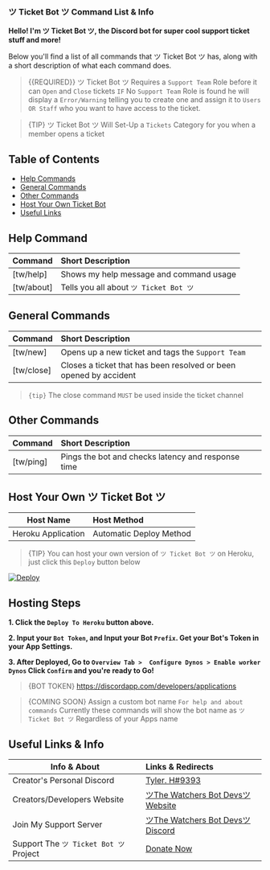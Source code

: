 ### ツ Ticket Bot ツ Command List & Info
**Hello! I'm ツ Ticket Bot ツ, the Discord bot for super cool support ticket stuff and more!** 

Below you'll find a list of all commands that ツ Ticket Bot ツ has, along with a short description of what each command does.

> {{REQUIRED}} ツ Ticket Bot ツ Requires a `Support Team` Role before it can `Open` and `Close` tickets `IF` No `Support Team` Role is found he will display a `Error/Warning` telling you to create one and assign it to `Users OR Staff` who you want to have access to the ticket.

> {TIP} ツ Ticket Bot ツ Will Set-Up a `Tickets` Category for you when a member opens a ticket

## Table of Contents

- [Help Commands](#help)
- [General Commands](#generalcommands)
- [Other Commands](#othercommands)
- [Host Your Own Ticket Bot](#hostyourown)
- [Useful Links](#usefullinks)


<a name="help"></a>
## Help Command

| Command           | Short Description      |
| ----------------- |:---------------------- |
| [tw/help]  | Shows my help message and command usage |
| [tw/about] | Tells you all about `ツ Ticket Bot ツ`  |


<a name="generalcommands"></a>
## General Commands

| Command | Short Description |
| ------- |:----------------- |
| [tw/new] | Opens up a new ticket and tags the `Support Team` |
| [tw/close] | Closes a ticket that has been resolved or been opened by accident |

> `{tip}` The close command `MUST` be used inside the ticket channel

<a name="othercommands"></a>
## Other Commands

| Command | Short Description |
| ------- |:----------------- |
|[tw/ping] | Pings the bot and checks latency and response time |

<a name="hostyourown"></a>
## Host Your Own ツ Ticket Bot ツ

| Host Name | Host Method |
| ------- |:----------------- |
| Heroku Application | Automatic Deploy Method |
> {TIP} You can host your own version of `ツ Ticket Bot ツ` on Heroku, just click this `Deploy` button below
<a href="https://heroku.com/deploy?template=https://github.com/GrimDesignsFiveM/The-Watchers-Ticket-Bot">
  <img src="https://www.herokucdn.com/deploy/button.svg" alt="Deploy">
</a>

## Hosting Steps
**1. Click the `Deploy To Heroku` button above.**

**2. Input your `Bot Token`, and Input your Bot `Prefix`. Get your Bot's Token in your App Settings.**

**3. After Deployed, Go to `Overview Tab >  Configure Dynos > Enable worker Dynos`  Click ``Confirm``
and you're ready to Go!**
> {BOT TOKEN} https://discordapp.com/developers/applications

> {COMING SOON} Assign a custom bot name `For help and about commands` Currently these commands will show the bot name as `ツ Ticket Bot ツ` Regardless of your Apps name

<a name="usefullinks"></a>
## Useful Links & Info

| Info & About | Links & Redirects |
| ------- |:----------------- |
| Creator's Personal Discord | [Tyler. H#9393](https://discord.gg/N86xbMR) |
| Creators/Developers Website | [ツThe Watchers Bot Devsツ Website](https://the-watchers.webnode.com) |
| Join My Support Server | [ツThe Watchers Bot Devsツ Discord](https://discord.gg/djpPhcU) |
| Support The `ツ Ticket Bot ツ` Project | [Donate Now](http://www.paypal.me/day2daygam3r)
